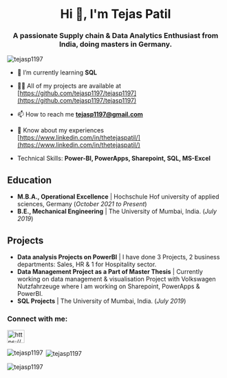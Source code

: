 
<h1 align="center">Hi 👋, I'm Tejas Patil</h1>
<h3 align="center">A passionate Supply chain & Data Analytics Enthusiast from India, doing masters in Germany.</h3>

<p align="left"> <img src="https://komarev.com/ghpvc/?username=tejasp1197&label=Profile%20views&color=0e75b6&style=flat" alt="tejasp1197" /> </p>

- 🌱 I’m currently learning **SQL**

- 👨‍💻 All of my projects are available at [https://github.com/tejasp1197/tejasp1197](https://github.com/tejasp1197/tejasp1197)

- 📫 How to reach me **tejasp1197@gmail.com**

- 📄 Know about my experiences [https://www.linkedin.com/in/thetejaspatil/](https://www.linkedin.com/in/thetejaspatil/)

- Technical Skills: **Power-BI, PowerApps, Sharepoint, SQL, MS-Excel**

## Education					       		
- **M.B.A., Operational Excellence**	| Hochschule Hof university of applied sciences, Germany (_October 2021 to Present_)	 			        		
- **B.E., Mechanical Engineering** | The University of Mumbai, India. (_July 2019_)

## Projects					       		
- **Data analysis Projects on PowerBI**	| I have done 3 Projects, 2 business departments: Sales, HR & 1 for Hospitality sector.
- **Data Management Project as a Part of Master Thesis** | Currently working on data management & visualisation Project with Volkswagen Nutzfahrzeuge where I am working on Sharepoint, PowerApps & PowerBI.
- **SQL Projects** | The University of Mumbai, India. (_July 2019_)


<h3 align="left">Connect with me:</h3>
<p align="left">
<a href="https://linkedin.com/in/https://www.linkedin.com/in/thetejaspatil/" target="blank"><img align="center" src="https://raw.githubusercontent.com/rahuldkjain/github-profile-readme-generator/master/src/images/icons/Social/linked-in-alt.svg" alt="https://www.linkedin.com/in/thetejaspatil/" height="30" width="40" /></a>
</p>

<p><img align="left" src="https://github-readme-stats.vercel.app/api/top-langs?username=tejasp1197&show_icons=true&locale=en&layout=compact" alt="tejasp1197" /></p>

<p>&nbsp;<img align="center" src="https://github-readme-stats.vercel.app/api?username=tejasp1197&show_icons=true&locale=en" alt="tejasp1197" /></p>

<p><img align="center" src="https://github-readme-streak-stats.herokuapp.com/?user=tejasp1197&" alt="tejasp1197" /></p>
